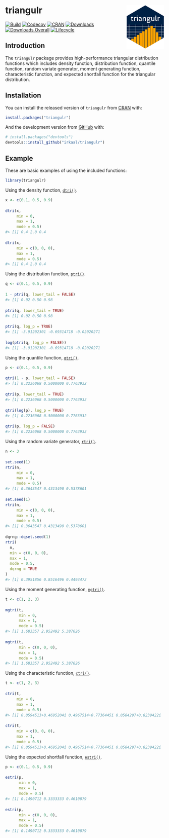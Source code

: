
<!-- README.md is generated from README.Rmd. Please edit that file -->

# triangulr <a href="https://irkaal.github.io/triangulr/"><img src="man/figures/logo.png" align="right" height="139" /></a>

[![Build](https://github.com/irkaal/triangulr/workflows/R-CMD-check/badge.svg)](https://github.com/irkaal/triangulr/actions)
[![Codecov](https://codecov.io/gh/irkaal/triangulr/branch/master/graph/badge.svg)](https://codecov.io/gh/irkaal/triangulr?branch=master)
[![CRAN](http://www.r-pkg.org/badges/version/triangulr)](https://cran.r-project.org/package=triangulr)
[![Downloads](http://cranlogs.r-pkg.org/badges/triangulr)](https://cran.r-project.org/package=triangulr)
[![Downloads
Overall](http://cranlogs.r-pkg.org/badges/grand-total/triangulr)](https://cran.r-project.org/package=triangulr)
[![Lifecycle](https://img.shields.io/badge/lifecycle-stable-brightgreen.svg)](https://www.tidyverse.org/lifecycle/#stable)

## Introduction

The `triangulr` package provides high-performance triangular
distribution functions which includes density function, distribution
function, quantile function, random variate generator, moment generating
function, characteristic function, and expected shortfall function for
the triangular distribution.

## Installation

You can install the released version of `triangulr` from
[CRAN](https://CRAN.R-project.org) with:

``` r
install.packages("triangulr")
```

And the development version from [GitHub](https://github.com/) with:

``` r
# install.packages("devtools")
devtools::install_github("irkaal/triangulr")
```

## Example

These are basic examples of using the included functions:

``` r
library(triangulr)
```

Using the density function,
[`dtri()`](https://irkaal.github.io/triangulr/reference/Triangular.html).

``` r
x <- c(0.1, 0.5, 0.9)

dtri(x,
     min = 0,
     max = 1,
     mode = 0.5)
#> [1] 0.4 2.0 0.4

dtri(x,
     min = c(0, 0, 0),
     max = 1,
     mode = 0.5)
#> [1] 0.4 2.0 0.4
```

Using the distribution function,
[`ptri()`](https://irkaal.github.io/triangulr/reference/Triangular.html).

``` r
q <- c(0.1, 0.5, 0.9)

1 - ptri(q, lower_tail = FALSE)
#> [1] 0.02 0.50 0.98

ptri(q, lower_tail = TRUE)
#> [1] 0.02 0.50 0.98

ptri(q, log_p = TRUE)
#> [1] -3.91202301 -0.69314718 -0.02020271

log(ptri(q, log_p = FALSE))
#> [1] -3.91202301 -0.69314718 -0.02020271
```

Using the quantile function,
[`qtri()`](https://irkaal.github.io/triangulr/reference/Triangular.html).

``` r
p <- c(0.1, 0.5, 0.9)

qtri(1 - p, lower_tail = FALSE)
#> [1] 0.2236068 0.5000000 0.7763932

qtri(p, lower_tail = TRUE)
#> [1] 0.2236068 0.5000000 0.7763932

qtri(log(p), log_p = TRUE)
#> [1] 0.2236068 0.5000000 0.7763932

qtri(p, log_p = FALSE)
#> [1] 0.2236068 0.5000000 0.7763932
```

Using the random variate generator,
[`rtri()`](https://irkaal.github.io/triangulr/reference/Triangular.html).

``` r
n <- 3

set.seed(1)
rtri(n,
     min = 0,
     max = 1,
     mode = 0.5)
#> [1] 0.3643547 0.4313490 0.5378601

set.seed(1)
rtri(n,
     min = c(0, 0, 0),
     max = 1,
     mode = 0.5)
#> [1] 0.3643547 0.4313490 0.5378601

dqrng::dqset.seed(1)
rtri(
  n,
  min = c(0, 0, 0),
  max = 1,
  mode = 0.5,
  dqrng = TRUE
)
#> [1] 0.3951856 0.8516496 0.4494472
```

Using the moment generating function,
[`mgtri()`](https://irkaal.github.io/triangulr/reference/Triangular.html).

``` r
t <- c(1, 2, 3)

mgtri(t,
      min = 0,
      max = 1,
      mode = 0.5)
#> [1] 1.683357 2.952492 5.387626

mgtri(t,
      min = c(0, 0, 0),
      max = 1,
      mode = 0.5)
#> [1] 1.683357 2.952492 5.387626
```

Using the characteristic function,
[`ctri()`](https://irkaal.github.io/triangulr/reference/Triangular.html).

``` r
t <- c(1, 2, 3)

ctri(t,
     min = 0,
     max = 1,
     mode = 0.5)
#> [1] 0.8594513+0.4695204i 0.4967514+0.7736445i 0.0584297+0.8239422i

ctri(t,
     min = c(0, 0, 0),
     max = 1,
     mode = 0.5)
#> [1] 0.8594513+0.4695204i 0.4967514+0.7736445i 0.0584297+0.8239422i
```

Using the expected shortfall function,
[`estri()`](https://irkaal.github.io/triangulr/reference/Triangular.html).

``` r
p <- c(0.1, 0.5, 0.9)

estri(p,
      min = 0,
      max = 1,
      mode = 0.5)
#> [1] 0.1490712 0.3333333 0.4610079

estri(p,
      min = c(0, 0, 0),
      max = 1,
      mode = 0.5)
#> [1] 0.1490712 0.3333333 0.4610079
```
